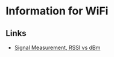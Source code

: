 # Information for WiFi


## Links

- [Signal Measurement, RSSI vs dBm](https://www.metageek.com/training/resources/understanding-rssi.html)
